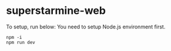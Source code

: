 # superstarmine-web

To setup, run below:
You need to setup Node.js environment first.

```Shell
npm -i
npm run dev
```